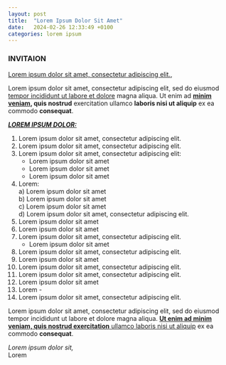 ```yaml
---
layout: post
title:  "Lorem Ipsum Dolor Sit Amet"
date:   2024-02-26 12:33:49 +0100
categories: lorem ipsum
---
```


### INVITAION

<u>Lorem ipsum dolor sit amet, consectetur adipiscing elit.</u>,

Lorem ipsum dolor sit amet, consectetur adipiscing elit, sed do eiusmod <u>tempor incididunt ut labore et dolore</u> magna aliqua. Ut enim ad **<u>minim veniam</u>, quis nostrud** exercitation ullamco **laboris nisi ut aliquip** ex ea commodo **consequat**.

**<u><i>LOREM IPSUM DOLOR:</i></u>**
1. Lorem ipsum dolor sit amet, consectetur adipiscing elit.
2. Lorem ipsum dolor sit amet, consectetur adipiscing elit.
3. Lorem ipsum dolor sit amet, consectetur adipiscing elit:  
    - Lorem ipsum dolor sit amet  
    - Lorem ipsum dolor sit amet  
    - Lorem ipsum dolor sit amet  
4. Lorem:  
    a) Lorem ipsum dolor sit amet  
    b) Lorem ipsum dolor sit amet  
    c) Lorem ipsum dolor sit amet  
    d) Lorem ipsum dolor sit amet, consectetur adipiscing elit.  
5. Lorem ipsum dolor sit amet
6. Lorem ipsum dolor sit amet
7. Lorem ipsum dolor sit amet, consectetur adipiscing elit.
    - Lorem ipsum dolor sit amet
8. Lorem ipsum dolor sit amet, consectetur adipiscing elit.
9. Lorem ipsum dolor sit amet
10. Lorem ipsum dolor sit amet, consectetur adipiscing elit.
11. Lorem ipsum dolor sit amet, consectetur adipiscing elit.
12. Lorem ipsum dolor sit amet
13. Lorem -
14. Lorem ipsum dolor sit amet, consectetur adipiscing elit.

Lorem ipsum dolor sit amet, consectetur adipiscing elit, sed do eiusmod tempor incididunt ut labore et dolore magna aliqua. **<u>Ut enim ad minim veniam, quis nostrud exercitation</u>**<u> ullamco laboris nisi ut aliquip</u> ex ea commodo **consequat**.
 

<i>Lorem ipsum dolor sit,</i>  
Lorem